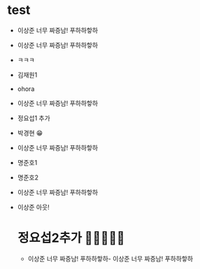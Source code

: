 # test
- 이상준 너무 짜증남! 푸하하핳하

- 이상준 너무 짜증남! 푸하하핳하

- ㅋㅋㅋ
- 김재원1

- ohora

- 이상준 너무 짜증남! 푸하하핳하

- 정요섭1 추가

- 박경현 😁

- 이상준 너무 짜증남! 푸하하핳하

- 명준호1
- 명준호2
- 이상준 너무 짜증남! 푸하하핳하
- 이상준 아웃!
  # 정요섭2추가 🍠🥩🧀🧇🥞

  - 이상준 너무 짜증남! 푸하하핳하- 이상준 너무 짜증남! 푸하하핳하
